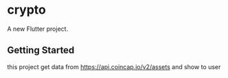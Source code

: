 # crypto

A new Flutter project.

## Getting Started

this project get data from https://api.coincap.io/v2/assets and show to user
